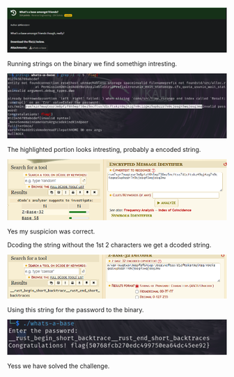 ![image](/What's_a_base_amongst_friends/img/Screenshot%202025-05-25%20195608.png)

Running strings on the binary we find somethign intresting.

![image](/What's_a_base_amongst_friends/img/Screenshot%202025-05-25%20195957.png)

The highlighted portion looks intresting, probably a encoded string.

![image](/What's_a_base_amongst_friends/img/Screenshot%202025-05-25%20200153.png)

Yes my suspicion was correct.

Dcoding the string without the 1st 2 characters we get a dcoded string.

![image](/What's_a_base_amongst_friends/img/Screenshot%202025-05-25%20200401.png)

Using this string for the password to the binary.

![image](/What's_a_base_amongst_friends/img/Screenshot%202025-05-25%20200513.png)

Yess we have solved the challenge.